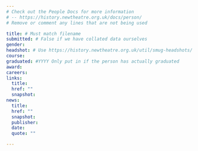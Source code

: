 ```yaml
---
# Check out the People Docs for more information 
# -- https://history.newtheatre.org.uk/docs/person/
# Remove or comment any lines that are not being used 

title: # Must match filename 
submitted: # False if we have collated data ourselves 
gender: 
headshot: # Use https://history.newtheatre.org.uk/util/smug-headshots/ 
course: 
graduated: #YYYY Only put in if the person has actually graduated
award: 
careers: 
links: 
  title: 
  href: ""
  snapshot:
news:
  title:
  href: ""
  snapshot:
  publisher:
  date: 
  quote: ""

--- 
```


<!-- Content for a bio here --> 
